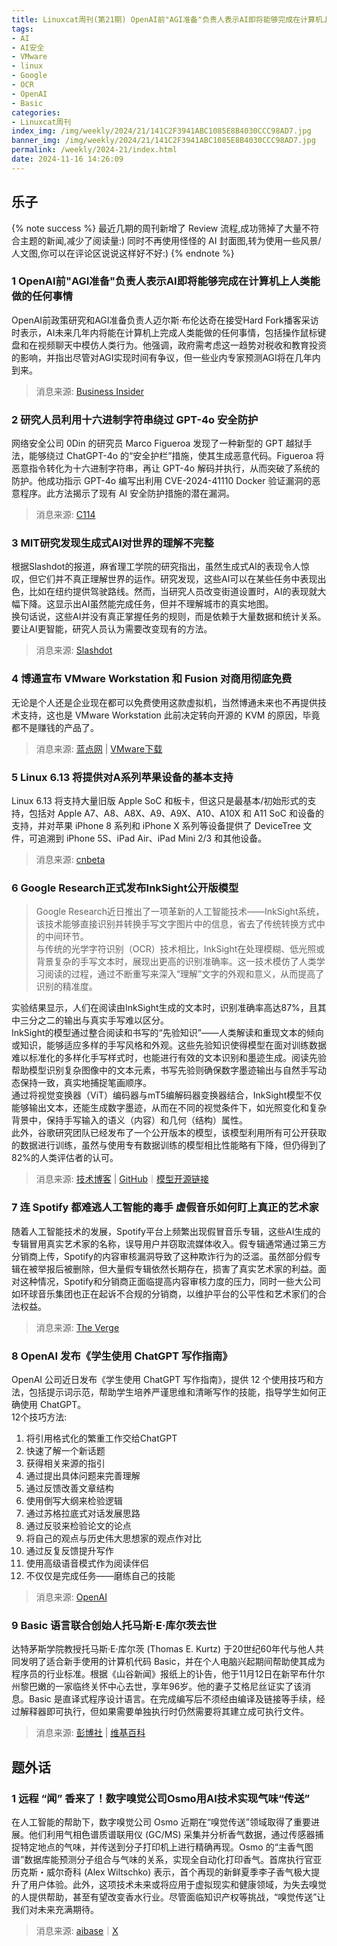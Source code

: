 ```yaml
---
title: Linuxcat周刊(第21期) OpenAI前"AGI准备"负责人表示AI即将能够完成在计算机上人类能做的任何事情
tags: 
- AI
- AI安全
- VMware
- linux
- Google
- OCR
- OpenAI
- Basic
categories: 
- Linuxcat周刊
index_img: /img/weekly/2024/21/141C2F3941ABC1085E8B4030CCC98AD7.jpg
banner_img: /img/weekly/2024/21/141C2F3941ABC1085E8B4030CCC98AD7.jpg
permalink: /weekly/2024-21/index.html
date: 2024-11-16 14:26:09
---
```


## 乐子
{% note success %}
最近几期的周刊新增了 Review 流程,成功筛掉了大量不符合主题的新闻,减少了阅读量:)
同时不再使用怪怪的 AI 封面图,转为使用一些风景/人文图,你可以在评论区说说这样好不好:)
{% endnote %}
### 1 OpenAI前"AGI准备"负责人表示AI即将能够完成在计算机上人类能做的任何事情
OpenAI前政策研究和AGI准备负责人迈尔斯·布伦达奇在接受Hard Fork播客采访时表示，AI未来几年内将能在计算机上完成人类能做的任何事情，包括操作鼠标键盘和在视频聊天中模仿人类行为。他强调，政府需考虑这一趋势对税收和教育投资的影响，并指出尽管对AGI实现时间有争议，但一些业内专家预测AGI将在几年内到来。       
> 消息来源: [Business Insider](https://www.yahoo.com/tech/openais-former-head-agi-readiness-194420038.html)

### 2 研究人员利用十六进制字符串绕过 GPT-4o 安全防护
网络安全公司 0Din 的研究员 Marco Figueroa 发现了一种新型的 GPT 越狱手法，能够绕过 ChatGPT-4o 的“安全护栏”措施，使其生成恶意代码。Figueroa 将恶意指令转化为十六进制字符串，再让 GPT-4o 解码并执行，从而突破了系统的防护。他成功指示 GPT-4o 编写出利用 CVE-2024-41110 Docker 验证漏洞的恶意程序。此方法揭示了现有 AI 安全防护措施的潜在漏洞。     
> 消息来源: [C114](https://www.c114.com.cn/ai/5339/a1276969.html)

### 3 MIT研究发现生成式AI对世界的理解不完整
根据Slashdot的报道，麻省理工学院的研究指出，虽然生成式AI的表现令人惊叹，但它们并不真正理解世界的运作。研究发现，这些AI可以在某些任务中表现出色，比如在纽约提供驾驶路线。然而，当研究人员改变街道设置时，AI的表现就大幅下降。这显示出AI虽然能完成任务，但并不理解城市的真实地图。        
换句话说，这些AI并没有真正掌握任务的规则，而是依赖于大量数据和统计关系。要让AI更智能，研究人员认为需要改变现有的方法。      
> 消息来源: [Slashdot](https://slashdot.org/story/24/11/10/1911204/generative-ai-doesnt-have-a-coherent-understanding-of-the-world-mit-researchers-find)

### 4 博通宣布 VMware Workstation 和 Fusion 对商用彻底免费
无论是个人还是企业现在都可以免费使用这款虚拟机，当然博通未来也不再提供技术支持，这也是 VMware Workstation 此前决定转向开源的 KVM 的原因，毕竟都不是赚钱的产品了。
> 消息来源: [蓝点网](https://ourl.co/106569) | [VMware下载](https://blogs.vmware.com/cloud-foundation/2024/11/11/vmware-fusion-and-workstation-are-now-free-for-all-users/)

### 5 Linux 6.13 将提供对A系列苹果设备的基本支持
Linux 6.13 将支持大量旧版 Apple SoC 和板卡，但这只是最基本/初始形式的支持，包括对 Apple A7、A8、A8X、A9、A9X、A10、A10X 和 A11 SoC 和设备的支持，并对苹果 iPhone 8 系列和 iPhone X 系列等设备提供了 DeviceTree 文件，可追溯到 iPhone 5S、iPad Air、iPad Mini 2/3 和其他设备。
> 消息来源: [cnbeta](https://www.cnbeta.com.tw/articles/tech/1454462.htm)

### 6 Google Research正式发布InkSight公开版模型
> Google Research近日推出了一项革新的人工智能技术——InkSight系统，该技术能够直接识别并转换手写文字图片中的信息，省去了传统转换方式中的中间环节。     
与传统的光学字符识别（OCR）技术相比，InkSight在处理模糊、低光照或背景复杂的手写文本时，展现出更高的识别准确率。这一技术模仿了人类学习阅读的过程，通过不断重写来深入“理解”文字的外观和意义，从而提高了识别的精准度。     

实验结果显示，人们在阅读由InkSight生成的文本时，识别准确率高达87%，且其中三分之二的输出与真实手写难以区分。     
InkSight的模型通过整合阅读和书写的“先验知识”——人类解读和重现文本的倾向或知识，能够适应多样的手写风格和外观。这些先验知识使得模型在面对训练数据难以标准化的多样化手写样式时，也能进行有效的文本识别和墨迹生成。阅读先验帮助模型识别复杂图像中的文本元素，书写先验则确保数字墨迹输出与自然手写动态保持一致，真实地捕捉笔画顺序。      
通过将视觉变换器（ViT）编码器与mT5编解码器变换器结合，InkSight模型不仅能够输出文本，还能生成数字墨迹，从而在不同的视觉条件下，如光照变化和复杂背景中，保持手写输入的语义（内容）和几何（结构）属性。            
此外，谷歌研究团队已经发布了一个公开版本的模型，该模型利用所有可公开获取的数据进行训练，虽然与使用专有数据训练的模型相比性能略有下降，但仍得到了82%的人类评估者的认可。
> 消息来源: [技术博客](https://charlieleee.github.io/publication/inksight/) | [GitHub](https://github.com/google-research/inksight)｜[模型开源链接](https://huggingface.co/Derendering/InkSight-Small-p)

### 7 连 Spotify 都难逃人工智能的毒手 虚假音乐如何盯上真正的艺术家
随着人工智能技术的发展，Spotify平台上频繁出现假冒音乐专辑，这些AI生成的专辑冒用真实艺术家的名称，误导用户并窃取流媒体收入。假专辑通常通过第三方分销商上传，Spotify的内容审核漏洞导致了这种欺诈行为的泛滥。虽然部分假专辑在被举报后被删除，但大量假专辑依然长期存在，损害了真实艺术家的利益。面对这种情况，Spotify和分销商正面临提高内容审核力度的压力，同时一些大公司如环球音乐集团也正在起诉不合规的分销商，以维护平台的公平性和艺术家们的合法权益。
> 消息来源: [The Verge](https://www.theverge.com/2024/11/14/24294995/spotify-ai-fake-albums-scam-distributors-metadata)

### 8 OpenAI 发布《学生使用 ChatGPT 写作指南》
OpenAI 公司近日发布《学生使用 ChatGPT 写作指南》，提供 12 个使用技巧和方法，包括提示词示范，帮助学生培养严谨思维和清晰写作的技能，指导学生如何正确使用 ChatGPT。        
12个技巧方法:
1. 将引用格式化的繁重工作交给ChatGPT
2. 快速了解一个新话题
3. 获得相关来源的指引
4. 通过提出具体问题来完善理解
5. 通过反馈改善文章结构
6. 使用倒写大纲来检验逻辑
7. 通过苏格拉底式对话发展思路
8. 通过反驳来检验论文的论点
9. 将自己的观点与历史伟大思想家的观点作对比
10. 通过反复反馈提升写作
11. 使用高级语音模式作为阅读伴侣
12. 不仅仅是完成任务——磨练自己的技能

> 消息来源: [OpenAI](https://openai.com/chatgpt/use-cases/student-writing-guide/)

### 9 Basic 语言联合创始人托马斯·E·库尔茨去世
达特茅斯学院教授托马斯·E·库尔茨 (Thomas E. Kurtz) 于20世纪60年代与他人共同发明了适合新手使用的计算机代码 Basic，并在个人电脑兴起期间帮助使其成为程序员的行业标准。根据《山谷新闻》报纸上的讣告，他于11月12日在新罕布什尔州黎巴嫩的一家临终关怀中心去世，享年96岁。他的妻子艾格尼丝证实了该消息。Basic 是直译式程序设计语言。在完成编写后不须经由编译及链接等手续，经过解释器即可执行，但如果需要单独执行时仍然需要将其建立成可执行文件。
> 消息来源: [彭博社](https://www.bloomberg.com/news/articles/2024-11-14/thomas-kurtz-co-creator-of-computer-language-basic-dies-at-96) | [维基百科](https://zh.m.wikipedia.org/zh-cn/BASIC)

## 题外话
### 1 远程 “闻” 香来了！数字嗅觉公司Osmo用AI技术实现气味“传送”
在人工智能的帮助下，数字嗅觉公司 Osmo 近期在“嗅觉传送”领域取得了重要进展。他们利用气相色谱质谱联用仪 (GC/MS) 采集并分析香气数据，通过传感器捕捉特定地点的气味，并传送到分子打印机上进行精确再现。Osmo 的“主香气图谱”数据库能预测分子组合与气味的关系，实现全自动化打印香气。首席执行官亚历克斯・威尔奇科 (Alex Wiltschko) 表示，首个再现的新鲜夏季李子香气极大提升了用户体验。此外，这项技术未来或将应用于虚拟现实和健康领域，为失去嗅觉的人提供帮助，甚至有望改变香水行业。尽管面临知识产权等挑战，“嗅觉传送”让我们对未来充满期待。
> 消息来源: [aibase](https://www.aibase.com/zh/news/12934)｜[X](https://x.com/awiltschko/status/1851327552490733686)


























































































